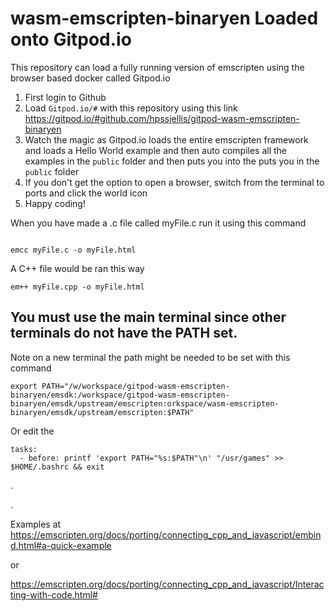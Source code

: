 # wasm-emscripten-binaryen Loaded onto Gitpod.io


This repository can load a fully running version of emscripten using the browser based docker called Gitpod.io



1. First login to Github
2. Load ```Gitpod.io/#``` with this repository  using this link    https://gitpod.io/#github.com/hpssjellis/gitpod-wasm-emscripten-binaryen
3. Watch the magic as Gitpod.io loads the entire emscripten framework and loads a Hello World example and then auto compiles all the examples in the ```public``` folder and then puts you into the puts you in the ```public``` folder
4. If you don't get the option to open a browser, switch from the terminal to ports and click the world icon
5. Happy coding!

When you have made a .c file called myFile.c run it using this command

```

emcc myFile.c -o myFile.html

```


A C++ file would be ran this way

```
em++ myFile.cpp -o myFile.html

```

## You must use the main terminal since other terminals do not have the PATH set.

Note on a new terminal the path might be needed to be set with this command

```
export PATH="/w/workspace/gitpod-wasm-emscripten-binaryen/emsdk:/workspace/gitpod-wasm-emscripten-binaryen/emsdk/upstream/emscripten:orkspace/wasm-emscripten-binaryen/emsdk/upstream/emscripten:$PATH"
```


Or edit the 

```
tasks:
  - before: printf 'export PATH="%s:$PATH"\n' "/usr/games" >> $HOME/.bashrc && exit
```

.




.


Examples at   https://emscripten.org/docs/porting/connecting_cpp_and_javascript/embind.html#a-quick-example

or


https://emscripten.org/docs/porting/connecting_cpp_and_javascript/Interacting-with-code.html#




